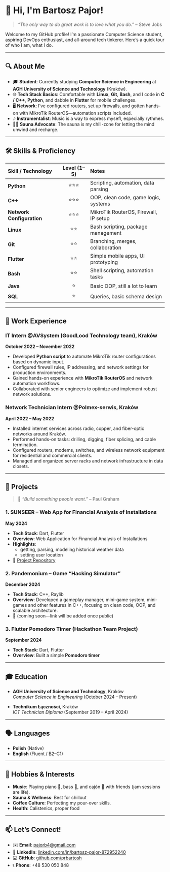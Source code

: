 # 👋 Hi, I'm Bartosz Pajor!

> *“The only way to do great work is to love what you do.”* – Steve Jobs

Welcome to my GitHub profile! I’m a passionate Computer Science student, aspiring DevOps enthusiast, and all-around tech tinkerer. Here’s a quick tour of who I am, what I do.

---

## 🔍 About Me

- 🎓 **Student**: Currently studying **Computer Science in Engineering** at **AGH University of Science and Technology** (Kraków).  
- 🌐 **Tech Stack Basics**: Comfortable with **Linux**, **Git**, **Bash**, and I code in **C / C++**, **Python**, and dabble in **Flutter** for mobile challenges.  
- 🖥️ **Network**: I’ve configured routers, set up firewalls, and gotten hands-on with MikroTik RouterOS—automation scripts included.
- 🎶 **Instrumentalist**: Music is a way to express mysefl, especially rythmes.
- 🧖‍♂️ **Sauna Advocate**: The sauna is my chill-zone for letting the mind unwind and recharge.

---

## 🛠️ Skills & Proficiency

<div align="center">
  
| Skill / Technology      | Level (1–5) | Notes                                 |
|:------------------------|:-----------:|:--------------------------------------|
| **Python**              |      ⭐⭐⭐     | Scripting, automation, data parsing   |
| **C++**                 |      ⭐⭐⭐     | OOP, clean code, game logic, systems  |
| **Network Configuration**|      ⭐⭐⭐     | MikroTik RouterOS, Firewall, IP setup |
| **Linux**               |      ⭐⭐      | Bash scripting, package management    |
| **Git**                 |      ⭐⭐      | Branching, merges, collaboration      |
| **Flutter**             |      ⭐⭐      | Simple mobile apps, UI prototyping    |
| **Bash**                |      ⭐⭐      | Shell scripting, automation tasks     |
| **Java**                |      ⭐       | Basic OOP, still a lot to learn     |
| **SQL**                 |      ⭐       | Queries, basic schema design          |


</div>

---

## 💼 Work Experience

### IT Intern @AVSystem (GoodLood Technology team), Kraków  
**October 2022 – November 2022**  
- Developed **Python script** to automate MikroTik router configurations based on dynamic input.  
- Configured firewall rules, IP addressing, and network settings for production environments.  
- Gained hands-on experience with **MikroTik RouterOS** and network automation workflows.  
- Collaborated with senior engineers to optimize and implement robust network solutions.

### Network Technician Intern @Polmex-serwis, Kraków  
**April 2022 – May 2022**  
- Installed internet services across radio, copper, and fiber-optic networks around Kraków.  
- Performed hands-on tasks: drilling, digging, fiber splicing, and cable termination.  
- Configured routers, modems, switches, and wireless network equipment for residential and commercial clients.  
- Managed and organized server racks and network infrastructure in data closets.

---

## 🎯 Projects

> 🚀 *“Build something people want.”* – Paul Graham

### 1. SUNSEER – Web App for Financial Analysis of Installations  
**May 2024**  
- **Tech Stack**: Dart, Flutter 
- **Overview**: Web Application for Financial Analysis of Installations
- **Highlights**:  
  - getting, parsing, modeling historical weather data
  - setting user location
- 🔗 [Project Repository](https://github.com/Jabrocki/piecyk)  

### 2. Pandemonium – Game “Hacking Simulator”  
**December 2024**  
- **Tech Stack**: C++, Raylib
- **Overview**: Developed a gameplay manager, mini-game system, mini-games and other features in C++, focusing on clean code, OOP, and scalable architecture.
- 📁 (coming soon—link will be added once public)  

### 3. Flutter Pomodoro Timer (Hackathon Team Project)  
**September 2024**  
- **Tech Stack**: Dart, Flutter
- **Overview**: Built a simple **Pomodoro timer**
  
---

## 🎓 Education

- **AGH University of Science and Technology**, Kraków  
  *Computer Science in Engineering* (October 2024 – Present)  

- **Technikum Łączności**, Kraków  
  *ICT Technician Diploma* (September 2019 – April 2024)  

---

## 🗣️ Languages

- **Polish** (Native)  
- **English** (Fluent / B2–C1)  

---

## 🎵 Hobbies & Interests

- **Music**: Playing piano 🎹, bass 🎸, and cajón 🥁 with friends (jam sessions are life).  
- **Sauna & Wellness**: Best for chillout 
- **Coffee Culture**: Perfecting my pour-over skills.  
- **Health**: Calistenics, proper food

---

## 📫 Let’s Connect!

- ✉️ **Email**: [pajorb4@gmail.com](mailto:pajorb4@gmail.com)  
- 👔 **LinkedIn**: [linkedin.com/in/bartosz-pajor-872952240](https://www.linkedin.com/in/bartosz-pajor-872952240/)  
- 💻 **GitHub**: [github.com/prbartosh](https://github.com/prbartosh)  
- 📞 **Phone**: +48 530 050 848  



